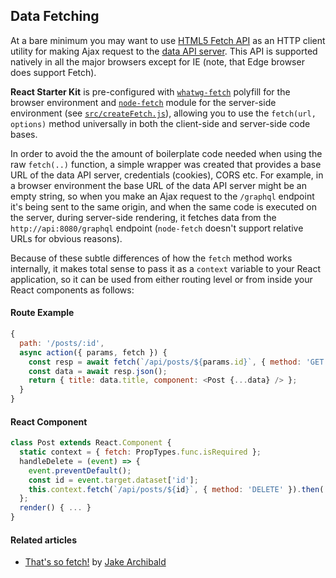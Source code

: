 ## Data Fetching

At a bare minimum you may want to use [HTML5 Fetch API][fetch] as an HTTP client utility for
making Ajax request to the [data API server][nodeapi]. This API is supported natively in all the
major browsers except for IE (note, that Edge browser does support Fetch).

**React Starter Kit** is pre-configured with [`whatwg-fetch`][wfetch] polyfill for the browser
environment and [`node-fetch`][nfetch] module for the server-side environment (see
[`src/createFetch.js`](../src/createFetch.js)), allowing you to use the `fetch(url, options)`
method universally in both the client-side and server-side code bases.

In order to avoid the the amount of boilerplate code needed when using the raw `fetch(..)`
function, a simple wrapper was created that provides a base URL of the data API server, credentials
(cookies), CORS etc. For example, in a browser environment the base URL of the data API server
might be an empty string, so when you make an Ajax request to the `/graphql` endpoint it's being
sent to the same origin, and when the same code is executed on the server, during server-side
rendering, it fetches data from the `http://api:8080/graphql` endpoint (`node-fetch` doesn't
support relative URLs for obvious reasons).

Because of these subtle differences of how the `fetch` method works internally, it makes total
sense to pass it as a `context` variable to your React application, so it can be used from either
routing level or from inside your React components as follows:

#### Route Example

```js
{
  path: '/posts/:id',
  async action({ params, fetch }) {
    const resp = await fetch(`/api/posts/${params.id}`, { method: 'GET' });
    const data = await resp.json();
    return { title: data.title, component: <Post {...data} /> };
  }
}
```

#### React Component

```js
class Post extends React.Component {
  static context = { fetch: PropTypes.func.isRequired };
  handleDelete = (event) => {
    event.preventDefault();
    const id = event.target.dataset['id'];
    this.context.fetch(`/api/posts/${id}`, { method: 'DELETE' }).then(...);
  };
  render() { ... }
}
```

#### Related articles

* [That's so fetch!](https://jakearchibald.com/2015/thats-so-fetch/) by [Jake Archibald](https://twitter.com/jaffathecake)


[fetch]: https://developer.mozilla.org/en-US/docs/Web/API/Fetch_API/Using_Fetch
[wfetch]: https://github.com/github/fetchno
[nfetch]: https://github.com/bitinn/node-fetch
[nodeapi]: https://github.com/kriasoft/nodejs-api-starter

